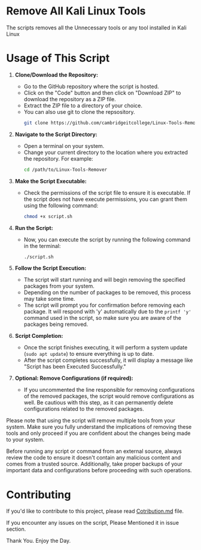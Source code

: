 # Remove All Kali Linux Tools
  The scripts removes all the Unnecessary tools or any tool installed in Kali Linux


# Usage of This Script
1. **Clone/Download the Repository:**
   - Go to the GitHub repository where the script is hosted.
   - Click on the "Code" button and then click on "Download ZIP" to download the repository as a ZIP file.
   - Extract the ZIP file to a directory of your choice.
   - You can also use git to clone the repsository.
      ```bash
      git clone https://github.com/cambridgeitcollege/Linux-Tools-Remover
      ``` 

2. **Navigate to the Script Directory:**
   - Open a terminal on your system.
   - Change your current directory to the location where you extracted the repository. For example:
     ```bash
     cd /path/to/Linux-Tools-Remover
     ```

3. **Make the Script Executable:**
   - Check the permissions of the script file to ensure it is executable. If the script does not have execute permissions, you can grant them using the following command:
     ```bash
     chmod +x script.sh
     ```

4. **Run the Script:**
   - Now, you can execute the script by running the following command in the terminal:
     ```bash
     ./script.sh
     ```

5. **Follow the Script Execution:**
   - The script will start running and will begin removing the specified packages from your system.
   - Depending on the number of packages to be removed, this process may take some time.
   - The script will prompt you for confirmation before removing each package. It will respond with 'y' automatically due to the  `printf 'y'` command used in the script, so make sure you are aware of the packages being removed.

6. **Script Completion:**
   - Once the script finishes executing, it will perform a system update (`sudo apt update`) to ensure everything is up to date.
   - After the script completes successfully, it will display a message like "Script has been Executed Successfully."

7. **Optional: Remove Configurations (if required):**
   - If you uncommented the line responsible for removing configurations of the removed packages, the script would remove configurations as well. Be cautious with this step, as it can permanently delete configurations related to the removed packages.

  Please note that using the script will remove multiple tools from your system. Make sure you fully understand the implications of removing these tools and only proceed if you are confident about the changes being made to your system.

  Before running any script or command from an external source, always review the code to ensure it doesn't contain any malicious content and comes from a trusted source. Additionally, take proper backups of your important data and configurations before proceeding with such operations.

# Contributing
If you'd like to contribute to this project, please read [Cotribution.md](/Contribution.md) file.

If you encounter any issues on the script, Please Mentioned it in issue section.

Thank You. Enjoy the Day.